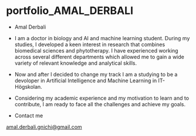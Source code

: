 # portfolio_AMAL_DERBALI

- Amal Derbali

- I am a doctor in biology and AI and machine learning student. During my studies, I developed a keen interest in research that combines biomedical sciences and phytotherapy. I have experienced working across several different departments which allowed me to gain a wide variety of relevant knowledge and analytical skills. 
- Now and after I decided to change my track I am a studying to be a devoloper in Artificial Intelligence and Machine Learning in IT-Högskolan.
- Considering my academic experience and my motivation to learn and to contribute, I am ready to face all the challenges and achieve my goals. 





 - Contact me

 amal.derbali.gnichi@gmail.com

